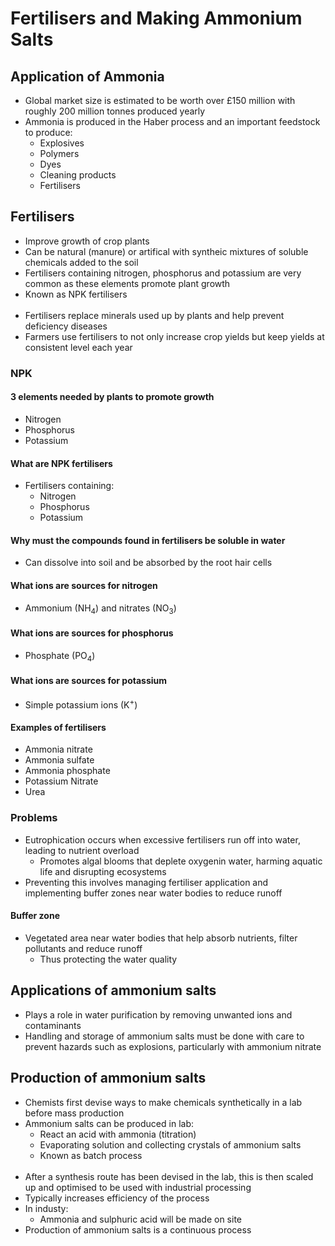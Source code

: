 # Fertilisers and Making Ammonium Salts

## Application of Ammonia

- Global market size is estimated to be worth over £150 million with roughly 200 million tonnes produced yearly
- Ammonia is produced in the Haber process and an important feedstock to produce:
	- Explosives
	- Polymers
	- Dyes
	- Cleaning products
	- Fertilisers


## Fertilisers

- Improve growth of crop plants
- Can be natural (manure) or artifical with syntheic mixtures of soluble chemicals added to the soil
- Fertilisers containing nitrogen, phosphorus and potassium are very common as these elements promote plant growth
- Known as NPK fertilisers
<br/><br/>
- Fertilisers replace minerals used up by plants and help prevent deficiency diseases
- Farmers use fertilisers to not only increase crop yields but keep yields at consistent level each year

### NPK

#### 3 elements needed by plants to promote growth

- Nitrogen
- Phosphorus
- Potassium

#### What are NPK fertilisers

- Fertilisers containing:
	- Nitrogen
	- Phosphorus
	- Potassium

#### Why must the compounds found in fertilisers be soluble in water

- Can dissolve into soil and be absorbed by the root hair cells

#### What ions are sources for nitrogen

- Ammonium (NH<sub>4</sub>) and nitrates (NO<sub>3</sub>)

#### What ions are sources for phosphorus

- Phosphate (PO<sub>4</sub>)

#### What ions are sources for potassium

- Simple potassium ions (K<sup>+</sup>)

#### Examples of fertilisers

- Ammonia nitrate
- Ammonia sulfate
- Ammonia phosphate
- Potassium Nitrate
- Urea

### Problems

- Eutrophication occurs when excessive fertilisers run off into water, leading to nutrient overload
	- Promotes algal blooms that deplete oxygenin water, harming aquatic life and disrupting ecosystems
- Preventing this involves managing fertiliser application and implementing buffer zones near water bodies to reduce runoff

#### Buffer zone

- Vegetated area near water bodies that help absorb nutrients, filter pollutants and reduce runoff
	- Thus protecting the water quality


## Applications of ammonium salts

- Plays a role in water purification by removing unwanted ions and contaminants
- Handling and storage of ammonium salts must be done with care to prevent hazards such as explosions, particularly with ammonium nitrate


## Production of ammonium salts

- Chemists first devise ways to make chemicals synthetically in a lab before mass production
- Ammonium salts can be produced in lab:
	- React an acid with ammonia (titration)
	- Evaporating solution and collecting crystals of ammonium salts
	- Known as batch process
<br/><br/>
- After a synthesis route has been devised in the lab, this is then scaled up and optimised to be used with industrial processing
- Typically increases efficiency of the process
- In industy:
	- Ammonia and sulphuric acid will be made on site
- Production of ammonium salts is a continuous process
